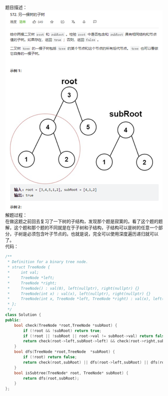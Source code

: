 题目描述：  
![image](/basicaldatastructure/binary_tree/image/image21.png)    
解题过程：  
在做这题之前回去复习了一下树的子结构，发现那个题是寂寞的。看了这个题的题解，这个题和那个题的不同就是在于子树和子结构，子结构可以是树的任意一个部分，子树是必须包含叶子节点的。也就是说，完全可以使用深度遍历递归就可以了。  
代码：  
```cpp
/**
 * Definition for a binary tree node.
 * struct TreeNode {
 *     int val;
 *     TreeNode *left;
 *     TreeNode *right;
 *     TreeNode() : val(0), left(nullptr), right(nullptr) {}
 *     TreeNode(int x) : val(x), left(nullptr), right(nullptr) {}
 *     TreeNode(int x, TreeNode *left, TreeNode *right) : val(x), left(left), right(right) {}
 * };
 */
class Solution {
public:
    bool check(TreeNode *root,TreeNode *subRoot) {
        if (!root && !subRoot) return true;
        if (!root || !subRoot || root->val != subRoot->val) return false;
        return check(root->left,subRoot->left) && check(root->right,subRoot->right);
    }
    bool dfs(TreeNode *root,TreeNode  *subRoot) {
        if (!root) return false;
        return check(root,subRoot) || dfs(root->left,subRoot) || dfs(root->right,subRoot);
    }
    bool isSubtree(TreeNode* root, TreeNode* subRoot) {
        return dfs(root,subRoot);
    }
};
```